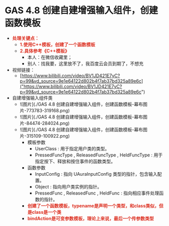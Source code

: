 # GAS 4.8 创建自建增强输入组件，创建函数模板
- <font color=#DC2D1E>**处理关键点：**</font>
    - <font color=#DC2D1E>**1.使用C++模板，创建了一个函数模板**</font>
    - <font color=#DC2D1E>**2.具体参考《C++模板》**</font>
        - 本人：在微信收藏里；
        - 别人：找我要，这里放不了，我百度云会员到期了，不想充
- 视频链接：
    -  [https://www.bilibili.com/video/BV1JD421E7yC?p=99&vd_source=9e1e64122d802b4f7ab37bd325a89e6c]("https://www.bilibili.com/video/BV1JD421E7yC?p=99&vd_source=9e1e64122d802b4f7ab37bd325a89e6c")
- 自建增强输入组件类
    -  ![图片](./GAS 4.8 创建自建增强输入组件，创建函数模板-幕布图片-773783-319168.png)
    -  ![图片](./GAS 4.8 创建自建增强输入组件，创建函数模板-幕布图片-84474-284024.png)
    -  ![图片](./GAS 4.8 创建自建增强输入组件，创建函数模板-幕布图片-315109-100922.png)
        - 模板参数
            - UserClass : 用于指定用户类的类型。
            - PressedFuncType , ReleasedFuncType , HeldFuncType : 用于指定按下、释放和按住事件的函数类型。
        - 函数参数
            - InputConfig : 指向 UAuraInputConfig 类型的指针，包含输入配置。
            - Object : 指向用户类实例的指针。
            - PressedFunc , ReleasedFunc , HeldFunc : 指向相应事件处理函数的指针。
        - <font color=#DC2D1E>**创建了一个函数模板，typename是声明一个类型，和class类似，但是class是一个类**</font>
        - <font color=#DC2D1E>**bindAction是可变参数模板，理论上来说，最后一个传参数类型**</font>